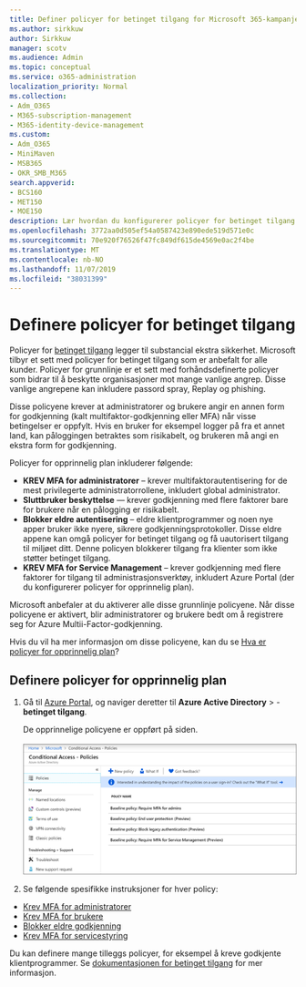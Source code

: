 ```yaml
---
title: Definer policyer for betinget tilgang for Microsoft 365-kampanjer
ms.author: sirkkuw
author: Sirkkuw
manager: scotv
ms.audience: Admin
ms.topic: conceptual
ms.service: o365-administration
localization_priority: Normal
ms.collection:
- Adm_O365
- M365-subscription-management
- M365-identity-device-management
ms.custom:
- Adm_O365
- MiniMaven
- MSB365
- OKR_SMB_M365
search.appverid:
- BCS160
- MET150
- MOE150
description: Lær hvordan du konfigurerer policyer for betinget tilgang for Microsoft 365-kampanjer.
ms.openlocfilehash: 3772aa0d505ef54a0587423e890ede519d571e0c
ms.sourcegitcommit: 70e920f76526f47fc849df615de4569e0ac2f4be
ms.translationtype: MT
ms.contentlocale: nb-NO
ms.lasthandoff: 11/07/2019
ms.locfileid: "38031399"
---
```

# <a name="set-up-conditional-access-policies"></a>Definere policyer for betinget tilgang

Policyer for [betinget tilgang](https://docs.microsoft.com/azure/active-directory/conditional-access/overview) legger til substancial ekstra sikkerhet. Microsoft tilbyr et sett med policyer for betinget tilgang som er anbefalt for alle kunder. Policyer for grunnlinje er et sett med forhåndsdefinerte policyer som bidrar til å beskytte organisasjoner mot mange vanlige angrep. Disse vanlige angrepene kan inkludere passord spray, Replay og phishing.

Disse policyene krever at administratorer og brukere angir en annen form for godkjenning (kalt multifaktor-godkjenning eller MFA) når visse betingelser er oppfylt. Hvis en bruker for eksempel logger på fra et annet land, kan påloggingen betraktes som risikabelt, og brukeren må angi en ekstra form for godkjenning. 

Policyer for opprinnelig plan inkluderer følgende:
- **KREV MFA for administratorer** – krever multifaktorautentisering for de mest privilegerte administratorrollene, inkludert global administrator.
- **Sluttbruker beskyttelse** — krever godkjenning med flere faktorer bare for brukere når en pålogging er risikabelt. 
- **Blokker eldre autentisering** – eldre klientprogrammer og noen nye apper bruker ikke nyere, sikrere godkjenningsprotokoller. Disse eldre appene kan omgå policyer for betinget tilgang og få uautorisert tilgang til miljøet ditt. Denne policyen blokkerer tilgang fra klienter som ikke støtter betinget tilgang. 
- **KREV MFA for Service Management** – krever godkjenning med flere faktorer for tilgang til administrasjonsverktøy, inkludert Azure Portal (der du konfigurerer policyer for opprinnelig plan). 

Microsoft anbefaler at du aktiverer alle disse grunnlinje policyene. Når disse policyene er aktivert, blir administratorer og brukere bedt om å registrere seg for Azure Multii-Factor-godkjenning.

Hvis du vil ha mer informasjon om disse policyene, kan du se [Hva er policyer for opprinnelig plan](https://docs.microsoft.com/azure/active-directory/conditional-access/concept-baseline-protection)?


## <a name="set-up-baseline-policies"></a>Definere policyer for opprinnelig plan

1. Gå til [Azure Portal](https://portal.azure.com), og naviger deretter til **Azure Active Directory** \> - **betinget tilgang**.
    
    De opprinnelige policyene er oppført på siden. <br/> <br/>
    ![Side som viser en liste over opprinnelige policyer for betinget tilgang.](media/baslinepolicies.png)
1. Se følgende spesifikke instruksjoner for hver policy:

  - [Krev MFA for administratorer](https://docs.microsoft.com/azure/active-directory/conditional-access/howto-baseline-protect-administrators)
- [Krev MFA for brukere](https://docs.microsoft.com/azure/active-directory/conditional-access/howto-baseline-protect-end-users)  
 - [Blokker eldre godkjenning](https://docs.microsoft.com/azure/active-directory/conditional-access/howto-baseline-protect-legacy-auth)
  - [Krev MFA for servicestyring](https://docs.microsoft.com/azure/active-directory/conditional-access/howto-baseline-protect-azure)

Du kan definere mange tilleggs policyer, for eksempel å kreve godkjente klientprogrammer. Se [dokumentasjonen for betinget tilgang](https://docs.microsoft.com/azure/active-directory/conditional-access/) for mer informasjon.